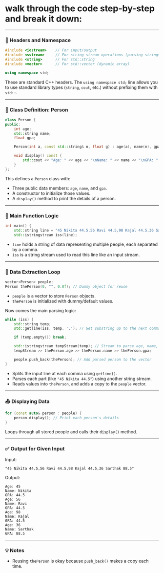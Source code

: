 # walk through the code step-by-step and break it down:

---

### 🔧 **Headers and Namespace**

```cpp
#include <iostream>    // For input/output
#include <sstream>     // For string stream operations (parsing strings)
#include <string>      // For std::string
#include <vector>      // For std::vector (dynamic array)

using namespace std;
```

These are standard C++ headers. The `using namespace std;` line allows you to use standard library types (`string`, `cout`, etc.) without prefixing them with `std::`.

---

### 👤 **Class Definition: Person**

```cpp
class Person {
public:
    int age;
    std::string name;
    float gpa;

    Person(int a, const std::string& n, float g) : age(a), name(n), gpa(g) {}

    void display() const {
        std::cout << "Age: " << age << "\nName: " << name << "\nGPA: " << gpa << std::endl;
    }
};
```

This defines a `Person` class with:
- Three public data members: `age`, `name`, and `gpa`.
- A constructor to initialize those values.
- A `display()` method to print the details of a person.

---

### 🧪 **Main Function Logic**

```cpp
int main() {
    std::string line = "45 Nikita 44.5,56 Ravi 44.5,98 Kajal 44.5,36 Sarthak 88.5";
    std::istringstream iss(line);
```

- `line` holds a string of data representing multiple people, each separated by a comma.
- `iss` is a string stream used to read this line like an input stream.

---

### 🔁 **Data Extraction Loop**

```cpp
vector<Person> people;
Person thePerson(0, "", 0.0f); // Dummy object for reuse
```

- `people` is a vector to store `Person` objects.
- `thePerson` is initialized with dummy/default values.

Now comes the main parsing logic:

```cpp
while (iss) {
    std::string temp;
    std::getline(iss, temp, ','); // Get substring up to the next comma

    if (temp.empty()) break;

    std::istringstream tempStream(temp); // Stream to parse age, name, and gpa
    tempStream >> thePerson.age >> thePerson.name >> thePerson.gpa;

    people.push_back(thePerson); // Add parsed person to the vector
}
```

- Splits the input line at each comma using `getline()`.
- Parses each part (like `"45 Nikita 44.5"`) using another string stream.
- Reads values into `thePerson`, and adds a copy to the `people` vector.

---

### 📤 **Displaying Data**

```cpp
for (const auto& person : people) {
    person.display(); // Print each person's details
}
```

Loops through all stored people and calls their `display()` method.

---

### ✅ **Output for Given Input**

Input:
```
"45 Nikita 44.5,56 Ravi 44.5,98 Kajal 44.5,36 Sarthak 88.5"
```

Output:
```
Age: 45
Name: Nikita
GPA: 44.5
Age: 56
Name: Ravi
GPA: 44.5
Age: 98
Name: Kajal
GPA: 44.5
Age: 36
Name: Sarthak
GPA: 88.5
```

---

### 💡 Notes

- Reusing `thePerson` is okay because `push_back()` makes a copy each time.

